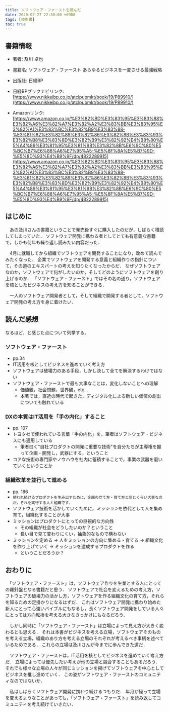 ```yaml
---
title: ソフトウェア・ファーストを読んだ
date: 2020-07-27 22:30:00 +0900
tags: [技術書]
toc: true
---
```


## 書籍情報

- 著者: 及川 卓也
- 書籍名: ソフトウェア・ファースト あらゆるビジネスを一変させる最強戦略
- 出版社: 日経BP

- 日経BPブックナビリンク: [https://www.nikkeibp.co.jp/atclpubmkt/book/19/P89910/](https://www.nikkeibp.co.jp/atclpubmkt/book/19/P89910/)
- Amazonリンク: [https://www.amazon.co.jp/%E3%82%BD%E3%83%95%E3%83%88%E3%82%A6%E3%82%A7%E3%82%A2%E3%83%BB%E3%83%95%E3%82%A1%E3%83%BC%E3%82%B9%E3%83%88-%E3%81%82%E3%82%89%E3%82%86%E3%82%8B%E3%83%93%E3%82%B8%E3%83%8D%E3%82%B9%E3%82%92%E4%B8%80%E5%A4%89%E3%81%95%E3%81%9B%E3%82%8B%E6%9C%80%E5%BC%B7%E6%88%A6%E7%95%A5-%E5%8F%8A%E5%B7%9D-%E5%8D%93%E4%B9%9F/dp/4822289915](https://www.amazon.co.jp/%E3%82%BD%E3%83%95%E3%83%88%E3%82%A6%E3%82%A7%E3%82%A2%E3%83%BB%E3%83%95%E3%82%A1%E3%83%BC%E3%82%B9%E3%83%88-%E3%81%82%E3%82%89%E3%82%86%E3%82%8B%E3%83%93%E3%82%B8%E3%83%8D%E3%82%B9%E3%82%92%E4%B8%80%E5%A4%89%E3%81%95%E3%81%9B%E3%82%8B%E6%9C%80%E5%BC%B7%E6%88%A6%E7%95%A5-%E5%8F%8A%E5%B7%9D-%E5%8D%93%E4%B9%9F/dp/4822289915)

## はじめに

　あの及川さんの書籍ということで発売後すぐに購入したのだが，しばらく積読してしまっていた．
ソフトウェア開発に携わる者としてとても有意義な書籍で，しかも何年も繰り返し読みたい内容だった．

　4月に就職してから組織でソフトウェアを開発することになり，改めて読んでみたくなった．
企業でソフトウェアを開発する意義と組織作りの指針について，その道のエキスパートの考えを知りたくなったからだ．
なぜソフトウェアなのか，ソフトウェアで何がしたいのか，そしてどのようにソフトウェアを創り上げるのか．
「ソフトウェア・ファースト」ではその名の通り，ソフトウェアを核としたビジネスの考え方を知ることができる．

　一人のソフトウェア開発者として，そして組織で開発する者として，ソフトウェア開発の考え方を身に着けたい．

## 読んだ感想

なるほど，と感じた点について列挙する．

### ソフトウェア・ファースト

- pp.34
- IT活用を核としてビジネスを進めていく考え方
- ソフトウェアは破壊力のある手段，しかし決して全てを解決するわけではない
- ソフトウェア・ファーストで最も大事なことは，変化しないことへの理解
    - 価値観，社会問題，世界観，etc...
    - 本著では，直近の時代で起きた，ディジタル化による新しい価値の創出についても触れている


### DXの本質はIT活用を「手の内化」すること

- pp. 107
- トヨタ社で使われている言葉「手の内化」を，筆者はソフトウェア・ビジネスにも適用している
    - 筆者曰く"自社プロダクトの開発に重要な技術"を自分たちが主導権を握って企画・開発し，武器にする，ということ
- コアな技術の専門家やノウハウを社内に蓄積することで，事業の武器を磨いていくということか


### 組織改革を並行して進める

- pp. 186
- `使われ続けるプロダクトを生み出すために，企画の立て方・育て方と同じくらい大事なのが，それを実行する人と組織です．`
- ソフトウェア技術を活かしていくために，*ミッション*を依代として人を集め育て，組織化することが大事
- ミッションはプロダクトにとっての巨視的な方向性
    - その組織が社会をどうしたいのか？ということ
    - 長い目で見て変わりにくい，抽象的なもので構わない
- ミッションを定める -> 人をミッションの方向に集める・育てる -> 組織文化を作り上げていく -> ミッションを達成するプロダクトを作る
    - ということだろうか？

## おわりに

　「ソフトウェア・ファースト」は，ソフトウェア作りを生業とする人にとっての羅針盤となる書籍だと思う．
ソフトウェアで社会を変えるための考え方，ソフトウェアの破壊力の活かし方，ソフトウェアを作る組織文化の育て方，それらを知るための足掛かりになるはずだ．
これはソフトウェア開発に携わり始めた新人にとって心強いバイブルにもなるし，長くソフトウェア開発をしている人々にとっては方向転換を考える大きなきっかけにもなるだろう．

　しかし同時に「ソフトウェア・ファースト」は立場によって見え方が大きく変わるとも思える．
それは本書がビジネスを考える立場，ソフトウェアそのものを考える立場，組織のあり方を考える立場のそれぞれが考えるべき事柄を述べているためである．
これらの立場は及川さんが今までに歩んできた道だ．

　ソフトウェア・ファーストは，IT活用を核としてビジネスを進めていく考え方だ．
立場によっては優先したい考えが他の立場と競合することもあるだろう．
それでも様々な立場の人々が同じミッションを掲げてソフトウェアを中心としてビジネスを推し進めていく．
この姿がソフトウェア・ファーストのコミュニティなのではないか．

　私はしばらくソフトウェア開発に携わり続けるつもりだ．
年月が経って立場を変えるようなことがあっても，「ソフトウェア・ファースト」を読み返してコミュニティを考え続けていきたい．

